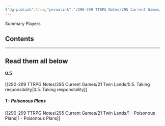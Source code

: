 ```yaml
---
{"dg-publish":true,"permalink":"/290-299 TTRPG Notes/295 Current Games/21 Twin Lands/Twin Lands Notes/"}
---
```



Summary
Players


## Contents




****

## Read them all below

#### 0.5 
[[290-299 TTRPG Notes/295 Current Games/21 Twin Lands/0.5. Taking responsibility\|0.5. Taking responsibility]]

##### 1 - Poisonous Plans
[[290-299 TTRPG Notes/295 Current Games/21 Twin Lands/1 - Poisonous Plans\|1 - Poisonous Plans]]